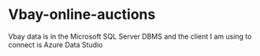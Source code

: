 # Vbay-online-auctions
Vbay data is in the Microsoft SQL Server DBMS and the client I am using to connect is Azure Data Studio
